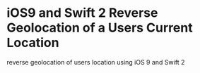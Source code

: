 # iOS9 and Swift 2 Reverse Geolocation of a Users Current Location
reverse geolocation of users location using iOS 9 and Swift 2
